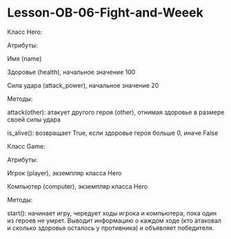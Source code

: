 # Lesson-OB-06-Fight-and-Weeek

Класс Hero:

Атрибуты:

Имя (name)

Здоровье (health), начальное значение 100

Сила удара (attack_power), начальное значение 20

Методы:

attack(other): атакует другого героя (other), отнимая здоровье в размере своей силы удара

is_alive(): возвращает True, если здоровье героя больше 0, иначе False

Класс Game:

Атрибуты:

Игрок (player), экземпляр класса Hero

Компьютер (computer), экземпляр класса Hero

Методы:

start(): начинает игру, чередует ходы игрока и компьютера, пока один из героев не умрет. Выводит информацию о каждом
ходе (кто атаковал и сколько здоровья осталось у противника) и объявляет победителя.